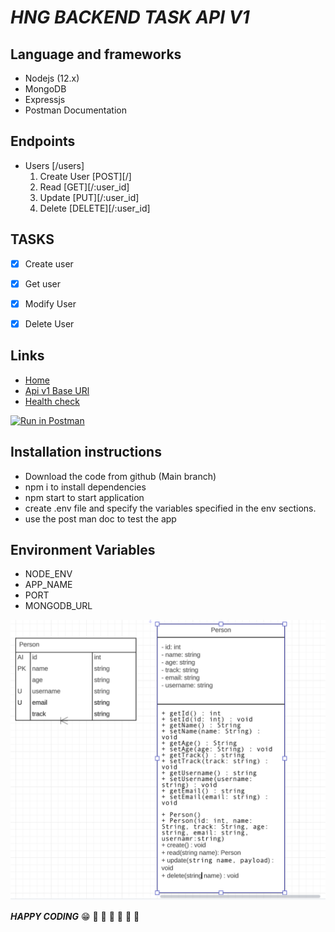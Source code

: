 #  ***HNG BACKEND TASK API V1***
## Language and frameworks
- Nodejs (12.x)
- MongoDB
- Expressjs
- Postman Documentation
## Endpoints
- Users [/users]
  1. Create User [POST][/]
  2. Read [GET][/:user_id]
  3. Update [PUT][/:user_id]
  4. Delete [DELETE][/:user_id]


## TASKS
- [x] Create user
- [x] Get user
- [x] Modify User
- [x] Delete User


## Links
- [Home](https://nck-test.herokuapp.com)
- [Api v1 Base URl](https://nck-test.herokuapp.com/api/v1)
- [Health check](https://nck-test.herokuapp.com/healthcheck)
  
[![Run in Postman](https://run.pstmn.io/button.svg)](https://app.getpostman.com/run-collection/14081034-6e62c3a6-f489-47e8-b1ab-89f3b5267a40?action=collection%2Ffork&source=rip_markdown&collection-url=entityId%3D14081034-6e62c3a6-f489-47e8-b1ab-89f3b5267a40%26entityType%3Dcollection%26workspaceId%3D49e9d6bf-821b-4dc1-b37f-f30afb7ed581)

## Installation instructions
- Download the code from github (Main branch)
- npm i to install dependencies
- npm start to  start application
- create .env file and specify the variables specified in the env sections.
- use the post man doc to test the app

## Environment Variables
- NODE_ENV
- APP_NAME
- PORT
- MONGODB_URL
  
![uml diagram](./uml.png)


***HAPPY CODING***
:grin:
:rocket: :rocket: :rocket: :rocket: :rocket: :rocket:
